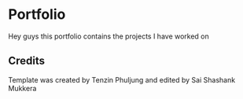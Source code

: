 # Portfolio 
Hey guys this portfolio contains the projects I have worked on
## Credits
Template was created by Tenzin Phuljung and edited by Sai Shashank Mukkera
